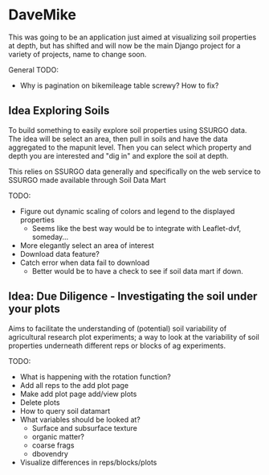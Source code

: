 # DaveMike

This was going to be an application just aimed at visualizing soil properties at depth, but has shifted and will now be the main Django project for a variety of projects, name to change soon.

General TODO:
 
 - Why is pagination on bikemileage table screwy? How to fix?

## Idea Exploring Soils
To build something to easily explore soil properties using SSURGO data.
The idea will be select an area, then pull in soils and have the data aggregated to the mapunit level.
Then you can select which property and depth you are interested and "dig in" and explore the soil at depth.

This relies on SSURGO data generally and specifically on the web service to SSURGO made available through Soil Data Mart

TODO:

- Figure out dynamic scaling of colors and legend to the displayed properties
	- Seems like the best way would be to integrate with Leaflet-dvf, someday...
- More elegantly select an area of interest
- Download data feature?
- Catch error when data fail to download
	- Better would be to have a check to see if soil data mart if down.




## Idea: Due Diligence - Investigating the soil under your plots

Aims to facilitate the understanding of (potential) soil variability of agricultural research plot experiments; a way to look at the variability of soil properties underneath different reps or blocks of ag experiments.


TODO:

- What is happening with the rotation function?
- Add all reps to the add plot page
- Make add plot page add/view plots
- Delete plots
- How to query soil datamart
- What variables should be looked at?
	- Surface and subsurface texture
	- organic matter?
	- coarse frags
	- dbovendry
- Visualize differences in reps/blocks/plots


